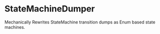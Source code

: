 # StateMachineDumper
Mechanically Rewrites StateMachine transition dumps as Enum based state machines.
